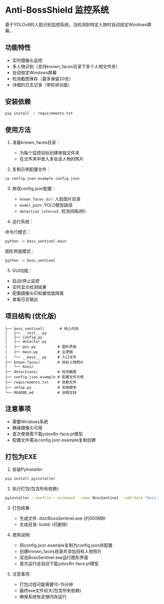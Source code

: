 # Anti-BossShield 监控系统

基于YOLOv8的人脸识别监控系统，当检测到特定人物时自动锁定Windows屏幕。

## 功能特性

- 实时摄像头监控
- 多人物识别（支持known_faces目录下多个人物文件夹）
- 自动锁定Windows屏幕
- 检测截图保存（最多保留20张）
- 详细的日志记录（带轮转功能）

## 安装依赖

```bash
pip install -r requirements.txt
```

## 使用方法

1. 准备known_faces目录：
   - 为每个监控目标创建单独文件夹
   - 在文件夹中放入多张该人物的照片

2. 复制示例配置文件：
```bash
cp config.json.example config.json
```

3. 修改config.json配置：
   - `known_faces_dir`: 人脸图片目录
   - `model_path`: YOLO模型路径
   - `detection_interval`: 检测间隔(秒)

4. 运行系统：

命令行模式：
```bash
python -m boss_sentinel.main
```

图形界面模式：
```bash
python -m boss_sentinel
```

5. GUI功能：
- 启动/停止监控
- 实时显示检测结果
- 配置摄像头ID和置信度阈值
- 查看日志输出

## 项目结构 (优化版)

```
├── boss_sentinel/       # 核心代码
│   ├── __init__.py
│   ├── config.py
│   ├── detector.py
│   ├── gui.py          # 图形界面
│   ├── main.py         # 主逻辑
│   └── __main__.py     # 入口文件
├── known_faces/        # 目标人物照片
│   └── boss/
├── detections/         # 检测截图
├── config.json.example # 配置文件示例
├── requirements.txt    # 依赖文件
├── setup.py            # 安装脚本
└── README.md           # 说明文档
```

## 注意事项

- 需要Windows系统
- 确保摄像头可用
- 首次使用需下载yolov8n-face.pt模型
- 配置文件需从config.json.example复制创建

## 打包为EXE

1. 安装PyInstaller:
```bash
pip install pyinstaller
```

2. 执行打包(包含所有依赖):
```bash
pyinstaller --onefile --windowed --name BossSentinel --add-data "boss_sentinel;boss_sentinel" --hidden-import="cv2" --hidden-import="ultralytics" --paths="d:\Anti-BossShield" boss_sentinel/__main__.py
```

3. 打包结果:
   - 生成文件: dist/BossSentinel.exe (约500MB)
   - 生成目录: build/ (可删除)

4. 使用说明:
   - 将config.json.example复制为config.json并配置
   - 创建known_faces目录并添加目标人物照片
   - 双击BossSentinel.exe运行图形界面
   - 首次运行会自动下载yolov8n-face.pt模型

5. 注意事项:
   - 打包过程可能需要10-15分钟
   - 最终exe文件较大(包含所有依赖)
   - 确保系统有足够内存运行